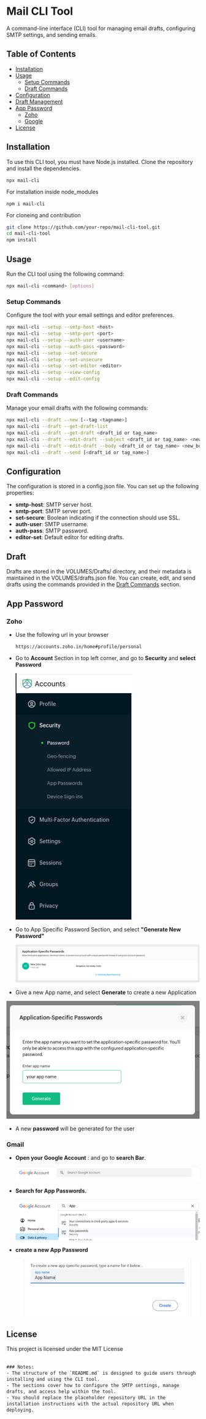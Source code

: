 # Mail CLI Tool

A command-line interface (CLI) tool for managing email drafts, configuring SMTP settings, and sending emails.

## Table of Contents
- [Installation](#installation)
- [Usage](#usage)
  - [Setup Commands](#setup-commands)
  - [Draft Commands](#draft-commands)
- [Configuration](#configuration)
- [Draft Management](#draft)
- [App Password](#app-password)
  - [Zoho](#zoho)
  - [Google](#gmail)
- [License](#license)

## Installation

To use this CLI tool, you must have Node.js installed. Clone the repository and install the dependencies.

```
npx mail-cli
```

For installation inside node_modules
```
npm i mail-cli
```

For cloneing and contribution
```bash
git clone https://github.com/your-repo/mail-cli-tool.git
cd mail-cli-tool
npm install
```

## Usage

Run the CLI tool using the following command:

```bash
npx mail-cli <command> [options]
```

### Setup Commands

Configure the tool with your email settings and editor preferences.

```bash
npx mail-cli --setup --smtp-host <host>
npx mail-cli --setup --smtp-port <port>
npx mail-cli --setup --auth-user <username>
npx mail-cli --setup --auth-pass <password>
npx mail-cli --setup --set-secure
npx mail-cli --setup --set-unsecure
npx mail-cli --setup --set-editor <editor>
npx mail-cli --setup --view-config
npx mail-cli --setup --edit-config

```

### Draft Commands

Manage your email drafts with the following commands:

```bash
npx mail-cli --draft --new [--tag <tagname>]
npx mail-cli --draft --get-draft-list
npx mail-cli --draft --get-draft <draft_id or tag_name>
npx mail-cli --draft --edit-draft --subject <draft_id or tag_name> <new_subject>
npx mail-cli --draft --edit-draft --body <draft_id or tag_name> <new_body>
npx mail-cli --draft --send [<draft_id or tag_name>]

```

## Configuration

The configuration is stored in a config.json file. You can set up the following properties:

- **smtp-host**: SMTP server host.
- **smtp-port**: SMTP server port.
- **set-secure**: Boolean indicating if the connection should use SSL.
- **auth-user**: SMTP username.
- **auth-pass**: SMTP password.
- **editor-set**: Default editor for editing drafts.

## Draft

Drafts are stored in the VOLUMES/Drafts/ directory, and their metadata is maintained in the VOLUMES/drafts.json file. You can create, edit, and send drafts using the commands provided in the [Draft Commands](#draft-commands) section.

## App Password

### Zoho

- Use the following url in your browser
  ```
  https://accounts.zoho.in/home#profile/personal
  ```
- Go to **Account** Section in top left corner, and go to **Security** and **select Password** 

  ![Alt Account>Security>Password](./public/select-security.png)

- Go to App Specific Password Section, and select **"Generate New Password"**

  ![Alt App_Specific_Password](./public/app_specific_pass.png)

- Give a new App name, and select **Generate** to create a new Application

![Alt App_Specific_Password](./public/generate_app_password.png)

- A new **password** will be generated for the user

### Gmail

- **Open your Google Account** :
  and go to **search Bar**.

  ![google search bar](./public/google-search-bar.png)

- **Search for App Passwords.**
  
  ![Search for App Passwords in search bar](./public/SearchTemplate.png)

- **create a new App Password**

  ![create a new App Passwords by giving name to your app.](./public/AppPasswords.png)

## License

This project is licensed under the MIT License

```vbnet

### Notes:
- The structure of the `README.md` is designed to guide users through installing and using the CLI tool.
- The sections cover how to configure the SMTP settings, manage drafts, and access help within the tool.
- You should replace the placeholder repository URL in the installation instructions with the actual repository URL when deploying.

```